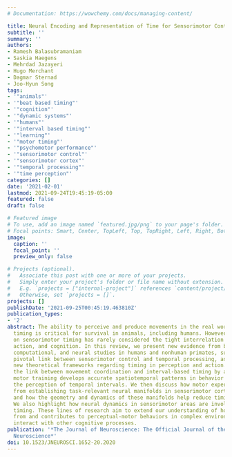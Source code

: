 ```yaml
---
# Documentation: https://wowchemy.com/docs/managing-content/

title: Neural Encoding and Representation of Time for Sensorimotor Control and Learning
subtitle: ''
summary: ''
authors:
- Ramesh Balasubramaniam
- Saskia Haegens
- Mehrdad Jazayeri
- Hugo Merchant
- Dagmar Sternad
- Joo-Hyun Song
tags:
- '"animals"'
- '"beat based timing"'
- '"cognition"'
- '"dynamic systems"'
- '"humans"'
- '"interval based timing"'
- '"learning"'
- '"motor timing"'
- '"psychomotor performance"'
- '"sensorimotor control"'
- '"sensorimotor cortex"'
- '"temporal processing"'
- '"time perception"'
categories: []
date: '2021-02-01'
lastmod: 2021-09-24T19:45:19-05:00
featured: false
draft: false

# Featured image
# To use, add an image named `featured.jpg/png` to your page's folder.
# Focal points: Smart, Center, TopLeft, Top, TopRight, Left, Right, BottomLeft, Bottom, BottomRight.
image:
  caption: ''
  focal_point: ''
  preview_only: false

# Projects (optional).
#   Associate this post with one or more of your projects.
#   Simply enter your project's folder or file name without extension.
#   E.g. `projects = ["internal-project"]` references `content/project/deep-learning/index.md`.
#   Otherwise, set `projects = []`.
projects: []
publishDate: '2021-09-25T00:45:19.463810Z'
publication_types:
- '2'
abstract: The ability to perceive and produce movements in the real world with precise
  timing is critical for survival in animals, including humans. However, research
  on sensorimotor timing has rarely considered the tight interrelation between perception,
  action, and cognition. In this review, we present new evidence from behavioral,
  computational, and neural studies in humans and nonhuman primates, suggesting a
  pivotal link between sensorimotor control and temporal processing, as well as describing
  new theoretical frameworks regarding timing in perception and action. We first discuss
  the link between movement coordination and interval-based timing by addressing how
  motor training develops accurate spatiotemporal patterns in behavior and influences
  the perception of temporal intervals. We then discuss how motor expertise results
  from establishing task-relevant neural manifolds in sensorimotor cortical areas
  and how the geometry and dynamics of these manifolds help reduce timing variability.
  We also highlight how neural dynamics in sensorimotor areas are involved in beat-based
  timing. These lines of research aim to extend our understanding of how timing arises
  from and contributes to perceptual-motor behaviors in complex environments to seamlessly
  interact with other cognitive processes.
publication: '*The Journal of Neuroscience: The Official Journal of the Society for
  Neuroscience*'
doi: 10.1523/JNEUROSCI.1652-20.2020
---
```


